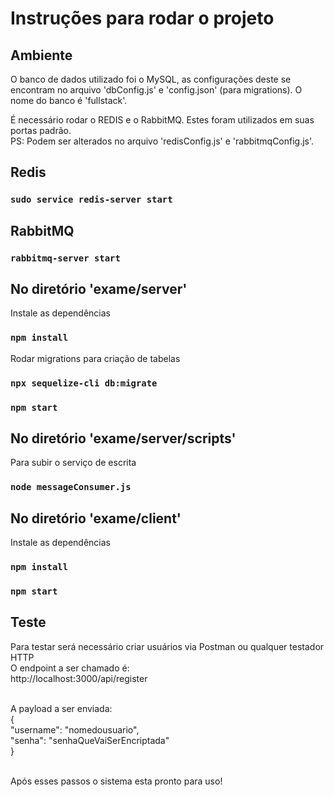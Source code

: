 # Instruções para rodar o projeto
## Ambiente
O banco de dados utilizado foi o MySQL, as configurações deste se encontram no arquivo 'dbConfig.js' e 'config.json' (para migrations).
O nome do banco é 'fullstack'.

É necessário rodar o REDIS e o RabbitMQ. Estes foram utilizados em suas portas padrão. <br>
PS: Podem ser alterados no arquivo 'redisConfig.js' e 'rabbitmqConfig.js'.

## Redis
### `sudo service redis-server start`

## RabbitMQ
### `rabbitmq-server start`

## No diretório 'exame/server'
Instale as dependências
### `npm install`
Rodar migrations para criação de tabelas
### `npx sequelize-cli db:migrate`
### `npm start`

## No diretório 'exame/server/scripts'
Para subir o serviço de escrita
### `node messageConsumer.js`

## No diretório 'exame/client'
Instale as dependências
### `npm install`
### `npm start`

## Teste
Para testar será necessário criar usuários via Postman ou qualquer testador HTTP<br>
O endpoint a ser chamado é: <br>
http://localhost:3000/api/register<br>
<br>

A payload a ser enviada: <br>
{<br>
    "username": "nomedousuario",<br>
    "senha": "senhaQueVaiSerEncriptada"<br>
}

<br>
Após esses passos o sistema esta pronto para uso!